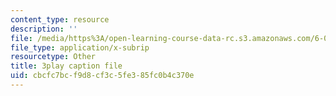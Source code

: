 ```yaml
---
content_type: resource
description: ''
file: /media/https%3A/open-learning-course-data-rc.s3.amazonaws.com/6-004-computation-structures-spring-2017/cbcfc7bcf9d8cf3c5fe385fc0b4c370e_zvQPV1j7SSU.srt
file_type: application/x-subrip
resourcetype: Other
title: 3play caption file
uid: cbcfc7bc-f9d8-cf3c-5fe3-85fc0b4c370e
---
```

